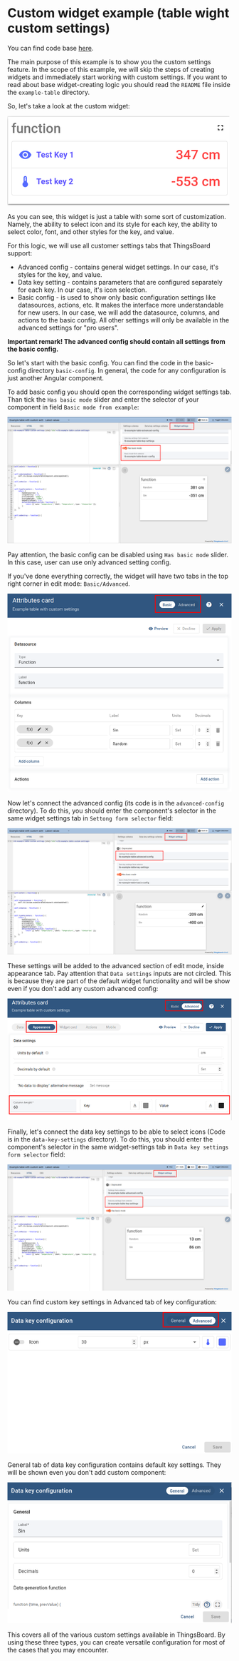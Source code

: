 Custom widget example (table wight custom settings)
=====================

You can find code base [here](../../src/examples/example-table-with-custom-settings).

The main purpose of this example is to show you the custom settings feature. In the scope of this example, we will skip the steps of creating widgets and immediately start working with custom settings. 
If you want to read about base widget-creating logic you should read the ```README``` file inside the ```example-table``` directory.

So, let's take a look at the custom widget:

![custom-widget-general-view.png](../images/example-table-with-custom-settings-images/custom-widget-general-view.png)

As you can see, this widget is just a table with some sort of customization. Namely, the ability to select icon and its style for each key, the ability to select color, font, and other styles for the key, and value.

For this logic, we will use all customer settings tabs that ThingsBoard support:
- Advanced config - contains general widget settings. In our case, it's styles for the key, and value.
- Data key setting - contains parameters that are configured separately for each key. In our case, it's icon selection.
- Basic config - is used to show only basic configuration settings like datasources, actions, etc. It makes the interface more understandable for new users. In our case, we will add the datasource, columns, and actions to the basic config. All other settings will only be available in the advanced settings for "pro users".
  
**Important remark! The advanced config should contain all settings from the basic config.**

So let's start with the basic config. You can find the code in the basic-config directory ```basic-config```.
In general, the code for any configuration is just another Angular component.

To add basic config you should open the corresponding widget settings tab. Than tick the ```Has basic mode``` slider and enter the selector of your component in field ```Basic mode from example```:

![basic-setting-connect.png](../images/example-table-with-custom-settings-images/basic-setting-connect.png)

Pay attention, the basic config can be disabled using ```Has basic mode``` slider. In this case, user can use only advanced setting config.

If you've done everything correctly, the widget will have two tabs in the top right corner in edit mode: ```Basic/Advanced```.

![basic-setting-example.png](../images/example-table-with-custom-settings-images/basic-setting-example.png)

Now let's connect the advanced config (its code is in the ```advanced-config``` directory). To do this, you should enter the component's selector in the same widget settings tab in ```Settong form selector``` field:

![advanced-setting-connect.png](../images/example-table-with-custom-settings-images/advanced-setting-connect.png)

These settings will be added to the advanced section of edit mode, inside appearance tab.  Pay attention that ```Data settings```  inputs are not circled. This is because they are part of the default widget functionality and will be show even if you don't add any custom advanced config: 

![advanced-setting-example.png](../images/example-table-with-custom-settings-images/advanced-setting-example.png)

Finally, let's connect the data key settings to be able to select icons (Code is in the ```data-key-settings``` directory). To do this, you should enter the component's selector in the same widget-settings tab in  ```Data key settings form selector``` field:

![data-key-settings-connect.png](../images/example-table-with-custom-settings-images/data-key-settings-connect.png)

You can find custom key settings in Advanced tab of key configuration:

![data-key-setting-example.png](../images/example-table-with-custom-settings-images/data-key-setting-example.png)

General tab of data key configuration contains default key settings. They will be shown even you don't add custom component:

![data-key-settings-general-example.png](../images/example-table-with-custom-settings-images/data-key-settings-general-example.png)

This covers all of the various custom settings available in ThingsBoard. By using these three types, you can create versatile configuration for most of the cases that you may encounter.

